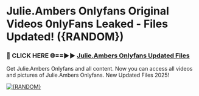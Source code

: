# Julie.Ambers Onlyfans Original Videos 0nlyFans Leaked - Files Updated! ({RANDOM})

<h3>🔴 CLICK HERE 🌐==►► <a href="https://betterlinks.top/A2PfLJ" rel="nofollow">Julie.Ambers Onlyfans Updated Files</a></h3>

Get Julie.Ambers Onlyfans and all content. Now you can access all videos and pictures of Julie.Ambers Onlyfans. New Updated Files 2025!

[![{RANDOM}](https://i.imgur.com/ppqm5kG.gif)](https://betterlinks.top/A2PfLJ)